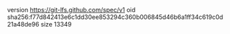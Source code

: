 version https://git-lfs.github.com/spec/v1
oid sha256:f77d842413e6c1dd30ee853294c360b006845d46b6a1ff34c619c0d21a48de96
size 13349
